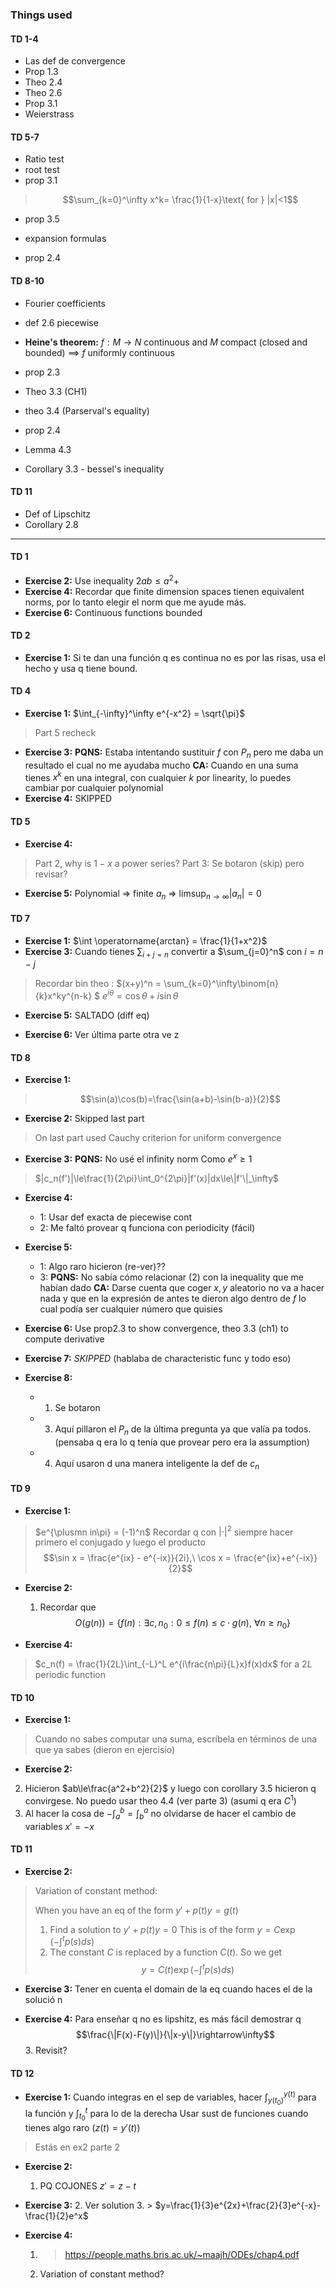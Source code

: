 ### Things used

#### TD 1-4
- Las def de convergence
- Prop 1.3
- Theo 2.4
- Theo 2.6
- Prop 3.1
- Weierstrass

#### TD 5-7
- Ratio test
- root test
- prop 3.1
> $$\sum_{k=0}^\infty  x^k= \frac{1}{1-x}\text{ for } |x|<1$$

- prop 3.5
- expansion formulas

- prop 2.4

#### TD 8-10
- Fourier coefficients
- def 2.6 piecewise
- **Heine's theorem:** $f:M\rightarrow N$ continuous and $M$ compact (closed and bounded) $\implies$ $f$ uniformly continuous

- prop 2.3
- Theo 3.3  (CH1)
- theo 3.4 (Parserval's equality)
- prop 2.4
- Lemma 4.3
- Corollary 3.3 - bessel's inequality

#### TD 11
- Def of Lipschitz
- Corollary 2.8





---

#### TD 1

- **Exercise 2:** Use inequality $2ab\le a^2+$
- **Exercise 4:** Recordar que finite dimension spaces tienen equivalent norms, por lo tanto elegir el norm que me ayude más.
- **Exercise 6:** Continuous functions bounded

#### TD 2

- **Exercise 1:** Si te dan una función q es continua no es por las risas, usa el hecho y usa q tiene bound. 

#### TD 4

- **Exercise 1:** $\int_{-\infty}^\infty e^{-x^2} = \sqrt{\pi}$
> Part 5 recheck
- **Exercise 3:** 
**PQNS:** Estaba intentando sustituir $f$ con $P_n$ pero me daba un resultado el cual no me ayudaba mucho
**CA:** Cuando en una suma tienes $x^k$ en una integral, con cualquier $k$ por linearity, lo puedes cambiar por cualquier polynomial
- **Exercise 4:** SKIPPED

#### TD 5
- **Exercise 4:**
> Part 2, why is $1-x$ a power series?
> Part 3: Se botaron (skip) pero revisar?
>

- **Exercise 5:** Polynomial => finite $a_n$ => $\limsup_{n\rightarrow\infty}|a_n|=0$

#### TD 7
- **Exercise 1:** $\int \operatorname{arctan} = \frac{1}{1+x^2}$
- **Exercise 3:** Cuando tienes $\sum_{i+j=n}$ convertir a $\sum_{j=0}^n$ con $i=n-j$
> Recordar bin theo : $(x+y)^n = \sum_{k=0}^\infty\binom{n}{k}x^ky^{n-k} $
> $e^{i\theta}=\cos\theta + i\sin\theta$
>

- **Exercise 5:** SALTADO (diff eq)

- **Exercise 6:** Ver última parte otra ve  z


#### TD 8
- **Exercise 1:** 
>$$\sin(a)\cos(b)=\frac{\sin(a+b)-\sin(b-a)}{2}$$

- **Exercise 2:** Skipped last part
> On last part used Cauchy criterion for uniform convergence
>

- **Exercise 3:**
**PQNS:** No usé el infinity norm
Como $e^x\ge1$
> $|c_n(f')|\le\frac{1}{2\pi}\int_0^{2\pi}|f'(x)|dx\le\|f'\|_\infty$
>

- **Exercise 4:**
  - 1: Usar def exacta de piecewise cont
  - 2: Me faltó provear q funciona con periodicity (fácil) 

- **Exercise 5:**
  - 1: Algo raro hicieron (re-ver)??
  - 3: **PQNS:** No sabía cómo relacionar (2) con la inequality que me habían dado
    **CA:** Darse cuenta que coger $x,y$ aleatorio no va a hacer nada y que en la expresión de antes te dieron algo dentro de $f$ lo cual podía ser cualquier número que quisies

- **Exercise 6:** Use prop2.3 to show convergence, theo 3.3 (ch1) to compute derivative

- **Exercise 7:** *SKIPPED* (hablaba de characteristic func y todo eso)

- **Exercise 8:**
  - 1. Se botaron
  - 3. Aquí pillaron el $P_n$ de la última pregunta ya que valía pa todos. (pensaba q era lo q tenía que provear pero era la assumption)
  - 4. Aquí usaron d una manera inteligente la def de $c_n$

#### TD 9
- **Exercise 1:**
> $e^{\plusmn in\pi} = (-1)^n$
Recordar q con $|\cdot|^2$  siempre hacer primero el conjugado y luego el producto
> $$\sin x = \frac{e^{ix} - e^{-ix}}{2i},\ \cos x = \frac{e^{ix}+e^{-ix}}{2}$$

- **Exercise 2:** 
  1. Recordar que $$O(g(n))=\{f(n): \exists c,n_0 : 0\le f(n) \le c\cdot g(n),\  \forall n\ge n_0\}$$

- **Exercise 4:**
> $c_n(f) = \frac{1}{2L}\int_{-L}^L e^{i\frac{n\pi}{L}x}f(x)dx$ for a $2L$ periodic function


#### TD 10 
- **Exercise 1:**
> Cuando no sabes computar una suma, escríbela en términos de una que ya sabes (dieron en ejercisio)

- **Exercise 2:**
2. Hicieron $ab\le\frac{a^2+b^2}{2}$ y luego con corollary 3.5 hicieron q convirgese. No puedo usar theo 4.4 (ver parte 3) (asumi q era $C^1$)
3. Al hacer la cosa de $-\int_a^b = \int_b^a$ no olvidarse de hacer el cambio de variables $x'=-x$

#### TD 11

- **Exercise 2:**
> Variation of constant method:
>
> When you have an eq of the form $y'+p(t)y = g(t)$
> 1. Find a solution to $y'+p(t)y=0$
> This is of the form $y=C\exp(-\int^tp(s)ds)$
> 2. The constant $C$ is replaced by a function $C(t)$. So we get
> $$y=C(t)\exp(-\int^t p(s)ds)$$

- **Exercise 3:** Tener en cuenta el domain de la eq cuando haces el de la solució  n

- **Exercise 4:** Para enseñar q no es lipshitz, es más fácil demostrar q $$\frac{\|F(x)-F(y)\|}{\|x-y\|}\rightarrow\infty$$
  3. Revisit?

#### TD 12
- **Exercise 1:**
Cuando integras en el sep de variables, hacer $\int_{y(t_0)}^{y(t)}$ para la función y $\int_{t_0}^t$ para lo de la derecha
Usar sust de funciones cuando tienes algo raro ($z(t)=y'(t)$)

> Estás en ex2 parte 2

- **Exercise 2:**
  1. PQ COJONES $z' = z-t$

- **Exercise 3:**
  2. Ver solution
  3. > $y=\frac{1}{3}e^{2x}+\frac{2}{3}e^{-x}-\frac{1}{2}e^x$
  
- **Exercise 4:**
  1. > https://people.maths.bris.ac.uk/~maajh/ODEs/chap4.pdf
  2. Variation of constant method?